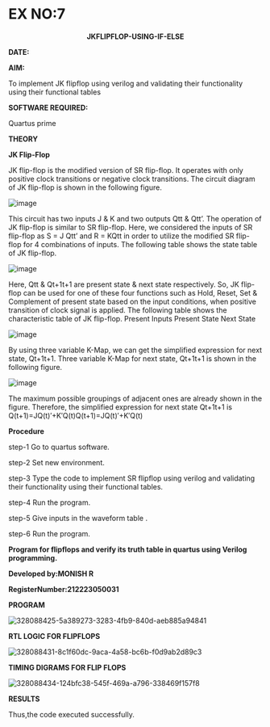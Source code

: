 # EX NO:7
<P align='center'> <b>JKFLIPFLOP-USING-IF-ELSE</b>

**DATE:**

**AIM:** 

To implement  JK flipflop using verilog and validating their functionality using their functional tables

**SOFTWARE REQUIRED:**

Quartus prime

**THEORY**

**JK Flip-Flop**

JK flip-flop is the modified version of SR flip-flop. It operates with only positive clock transitions or negative clock transitions. The circuit diagram of JK flip-flop is shown in the following figure.

![image](https://github.com/naavaneetha/JKFLIPFLOP-USING-IF-ELSE/assets/154305477/a649c30b-232b-4558-b188-fd6c09845180)


This circuit has two inputs J & K and two outputs Qtt & Qtt’. The operation of JK flip-flop is similar to SR flip-flop. Here, we considered the inputs of SR flip-flop as S = J Qtt’ and R = KQtt in order to utilize the modified SR flip-flop for 4 combinations of inputs. The following table shows the state table of JK flip-flop.

![image](https://github.com/naavaneetha/JKFLIPFLOP-USING-IF-ELSE/assets/154305477/c4360742-e8a8-4937-b089-c46c0433f9a3)

 
Here, Qtt & Qt+1t+1 are present state & next state respectively. So, JK flip-flop can be used for one of these four functions such as Hold, Reset, Set & Complement of present state based on the input conditions, when positive transition of clock signal is applied. The following table shows the characteristic table of JK flip-flop. Present Inputs Present State Next State
 
![image](https://github.com/naavaneetha/JKFLIPFLOP-USING-IF-ELSE/assets/154305477/6c275261-a6d5-4c37-a3a7-1e88ca11c4cd)

By using three variable K-Map, we can get the simplified expression for next state, Qt+1t+1. Three variable K-Map for next state, Qt+1t+1 is shown in the following figure.
 
![image](https://github.com/naavaneetha/JKFLIPFLOP-USING-IF-ELSE/assets/154305477/5174f41b-0ce0-4329-a372-6d1943ea6673)

The maximum possible groupings of adjacent ones are already shown in the figure. Therefore, the simplified expression for next state Qt+1t+1 is Q(t+1)=JQ(t)′+K′Q(t)Q(t+1)=JQ(t)′+K′Q(t)

**Procedure**

step-1 Go to quartus software.

step-2 Set new environment.

step-3 Type the code to implement SR flipflop using verilog and validating their functionality using their functional tables.

step-4 Run the program.

step-5 Give inputs in the waveform table .

step-6 Run the program.

**Program for flipflops and verify its truth table in quartus using Verilog programming.**

**Developed by:MONISH R**

**RegisterNumber:212223050031**

**PROGRAM**

![328088425-5a389273-3283-4fb9-840d-aeb885a94841](https://github.com/monish1545/JKFLIPFLOP-USING-IF-ELSE/assets/166646660/6011809e-a93d-4203-83b6-e2d70e7b7808)


**RTL LOGIC FOR FLIPFLOPS**

![328088431-8c1f60dc-9aca-4a58-bc6b-f0d9ab2d89c3](https://github.com/monish1545/JKFLIPFLOP-USING-IF-ELSE/assets/166646660/650131a7-6ca8-4a9f-b8b5-64264956f46f)


**TIMING DIGRAMS FOR FLIP FLOPS**

![328088434-124bfc38-545f-469a-a796-338469f157f8](https://github.com/monish1545/JKFLIPFLOP-USING-IF-ELSE/assets/166646660/12674fda-2465-4c34-aecc-88e11d9a8177)


**RESULTS**

Thus,the code executed successfully.


